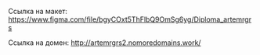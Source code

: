 Ссылка на макет: https://www.figma.com/file/bgyCOxt5ThFlbQ9OmSg6yg/Diploma_artemrgrs

Ссылка на домен: http://artemrgrs2.nomoredomains.work/
